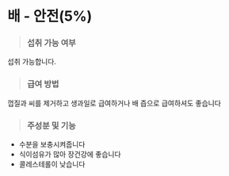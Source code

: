 # 배 - 안전(5%)

> ### 섭취 가능 여부
섭취 가능합니다.

> ### 급여 방법
껍질과 씨를 제거하고 생과일로 급여하거나
배 즙으로 급여하셔도 좋습니다

> ### 주성분 및 기능
- 수분을 보충시켜줍니다 
- 식이섬유가 많아 장건강에 좋습니다
- 콜레스테롤이 낮습니다
